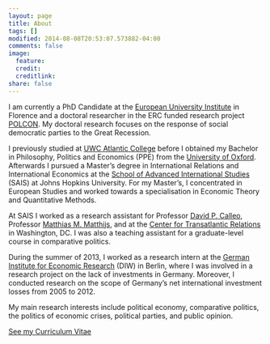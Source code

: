 ```yaml
---
layout: page
title: About
tags: []
modified: 2014-08-08T20:53:07.573882-04:00
comments: false
image:
  feature:
  credit:
  creditlink: 
share: false
---
```


I am currently a PhD Candidate at the [European University Institute](http://www.eui.eu/Home.aspx) in Florence and a doctoral researcher in the ERC funded research project  [POLCON](http://www.eui.eu/Projects/POLCON/Home.aspx). My doctoral research focuses on the response of social democratic parties to the Great Recession.

I previously studied at [UWC Atlantic College](http://www.atlanticcollege.org/) before I obtained my Bachelor in Philosophy, Politics and Economics (PPE) from the [University of Oxford](http://www.ox.ac.uk/). Afterwards I pursued a Master’s degree in International Relations and International Economics at the [School of Advanced International Studies](https://www.sais-jhu.edu/) (SAIS) at Johns Hopkins University. For my Master’s, I concentrated in European Studies and worked towards a specialisation in Economic Theory and Quantitative Methods. 

At SAIS I worked as a research assistant for Professor [David P. Calleo](https://www.sais-jhu.edu/david-calleo), Professor [Matthias M. Matthijs](https://www.sais-jhu.edu/matthias-matthijs), and at the [Center for Transatlantic Relations](http://www.transatlanticrelations.org/) in Washington, DC. I was also a teaching assistant for a graduate-level course in comparative politics.

During the summer of 2013, I worked as a research intern at the [German Institute for Economic Research](https://www.diw.de/en) (DIW) in Berlin, where I was involved in a research project on the lack of investments in Germany. Moreover, I conducted research on the scope of Germany’s net international investment losses from 2005 to 2012. 

My main research interests include political economy, comparative politics, the politics of economic crises, political parties, and public opinion.

<a markdown="0" href="{{ site.url }}/documents/Bremer_CV_04_2016.pdf" class="btn">See my Curriculum Vitae</a>